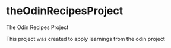 # theOdinRecipesProject
The Odin Recipes Project

This project was created to apply learnings from the odin project
